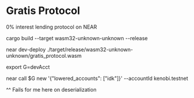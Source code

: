# Gratis Protocol
0% interest lending protocol on NEAR


cargo build --target wasm32-unknown-unknown --release

near dev-deploy ./target/release/wasm32-unknown-unknown/gratis_protocol.wasm 

export G=devAcct

near call $G new '{"lowered_accounts": ["idk"]}' --accountId kenobi.testnet 

^^ Fails for me here on deserialization